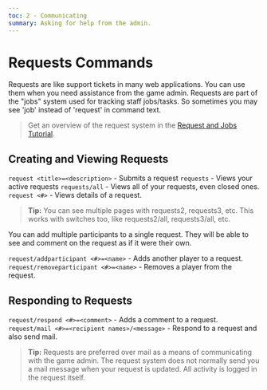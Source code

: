 ```yaml
---
toc: 2 - Communicating
summary: Asking for help from the admin.
---
```

# Requests Commands

Requests are like support tickets in many web applications.  You can use them when you need assistance from the game admin. Requests are part of the "jobs" system used for tracking staff jobs/tasks. So sometimes you may see 'job' instead of 'request' in command text.

> Get an overview of the request system in the [Request and Jobs Tutorial](/help/jobs_tutorial).

## Creating and Viewing Requests

`request <title>=<description>` - Submits a request
`requests` - Views your active requests
`requests/all` - Views all of your requests, even closed ones.  
`request <#>` - Views details of a request.

> **Tip:** You can see multiple pages with requests2, requests3, etc.  This works with switches too, like requests2/all, requests3/all, etc.

You can add multiple participants to a single request.  They will be able to see and comment on the request as if it were their own.

`request/addparticipant <#>=<name>` - Adds another player to a request.  
`request/removeparticipant <#>=<name>` - Removes a player from the request.

## Responding to Requests

`request/respond <#>=<comment>` - Adds a comment to a request.
`request/mail <#>=<recipient names>/<message>` - Respond to a request and also send mail. 

> **Tip:** Requests are preferred over mail as a means of communicating with the game admin.  The request system does not normally send you a mail message when your request is updated.  All activity is logged in the request itself.